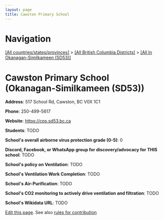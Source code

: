 ```yaml
---
layout: page
title: Cawston Primary School
---
```

# Navigation

[[All countries/states/provinces]](../../..) > [[All British Columbia Districts]](../..) > [[All In Okanagan-Similkameen (SD53)]](..)

# Cawston Primary School (Okanagan-Similkameen (SD53))

**Address**: 517 School Rd, Cawston, BC V0X 1C1

**Phone**: 250-499-5617

**Website**: <https://cps.sd53.bc.ca>

**Students**: TODO

**School's overall airborne virus protection grade (0-5)**: 0

**Discord, Facebook, or WhatsApp group for discovery/advocacy for THIS school**: TODO

**School's policy on Ventilation**: TODO

**School's Ventilation Work Completion**: TODO

**School's Air-Purification**: TODO

**School's CO2 monitoring to actively drive ventilation and filtration**: TODO

**School's Wikidata URL**: TODO


[Edit this page](https://github.com/ventilate-schools/BC/edit/main/./Okanagan-Similkameen_(SD53)/Cawston_Primary_School.md). See also [rules for contribution](../../../contribution-rules/)
